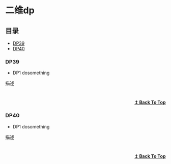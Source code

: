 # 二维dp

## 目录

- [DP39](#DP39)
- [DP40](#DP40)

### DP39
* DP1 dosomething

描述
```

```
<!-- ![img]() -->
```cpp

```

<div align="right">
    <b><a href="#目录">↥ Back To Top</a></b>
</div>


### DP40
* DP1 dosomething

描述
```

```
<!-- ![img]() -->
```cpp

```

<div align="right">
    <b><a href="#目录">↥ Back To Top</a></b>
</div>


